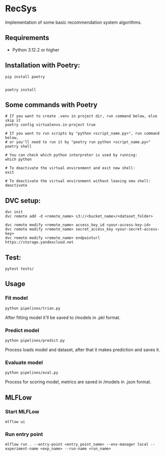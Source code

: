 # RecSys
Implementation of some basic recommendation system algorithms.

## Requirements
- Python 3.12.2 or higher

## Installation with Poetry:
~~~
pip install poetry


poetry install
~~~

## Some commands with Poetry
```
# If you want to create .venv in project dir, run command below, else skip it
poetry config virtualenvs.in-project true

# If you want to run scripts by "python <script_name.py>", run command below,
# or you'll need to run it by "poetry run python <script_name.py>"
poetry shell

# You can check which python interpreter is used by running:
which python

# To deactivate the virtual environment and exit new shell:
exit

# To deactivate the virtual environment without leaving new shell:
deactivate
```

## DVC setup:
```
dvc init
dvc remote add -d <remote_name> s3://<bucket_name>/<dataset_folder>

dvc remote modify <remote_name> access_key_id <your-access-key-id>
dvc remote modify <remote_name> secret_access_key <your-secret-access-key>
dvc remote modify <remote_name> endpointurl https://storage.yandexcloud.net
```

## Test:
~~~
pytest tests/
~~~


## Usage

### Fit model

~~~
python pipelines/trian.py
~~~
After fitting model it'll be saved to /models in .pkl format.

### Predict model

~~~
python pipelines/predict.py
~~~
Process loads model and dataset, after that it makes prediction and saves it.

### Evaluate model

~~~
python pipelines/eval.py
~~~
Process for scoring model, metrics are saved in /models in .json format.

## MLFLow

### Start MLFLow

~~~
mlflow ui
~~~

### Run entry point

~~~
mlflow run . --entry-point <entry_point_name> --env-manager local --experiment-name <exp_name> --run-name <run_name>
~~~
